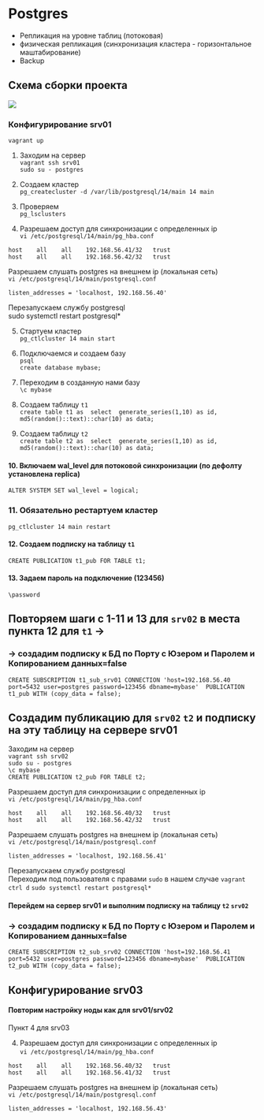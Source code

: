 # Postgres
- Репликация на уровне таблиц (потоковая) 
- физическая репликация (синхронизация кластера - горизонтальное маштабирование) 
- Backup

## Схема сборки проекта
![](https://github.com/vedoff/postgres/blob/main/pict/Screenshot%20from%202022-04-27%2017-27-26.png)

### Конфигурирование srv01
`vagrant up` 
1. Заходим на сервер \
`vagrant ssh srv01` \
`sudo su - postgres` 
2. Создаем кластер \
`pg_createcluster -d /var/lib/postgresql/14/main 14 main` 
3. Проверяем \
`pg_lsclusters` 

4. Разрешаем доступ для синхронизации с определенных ip \
`vi /etc/postgresql/14/main/pg_hba.conf` 

`host    all    all    192.168.56.41/32   trust` \
`host    all    all    192.168.56.42/32   trust` 

Разрешаем слушать postgres на внешнем ip (локальная сеть) \
`vi /etc/postgresql/14/main/postgresql.conf` 

`listen_addresses = 'localhost, 192.168.56.40'`

Перезапускаем службу postgresql \
sudo systemctl restart postgresql*

5. Стартуем кластер \
`pg_ctlcluster 14 main start`

6. Подключаемся и создаем базу \
`psql` \
`create database mybase;`

7. Переходим в созданную нами базу \
`\c mybase`

8. Создаем таблицу `t1` \
`create table t1 as 
select 
  generate_series(1,10) as id,
  md5(random()::text)::char(10) as data;`
  
9. Создаем таблицу `t2` \
`create table t2 as 
select 
  generate_series(1,10) as id,
  md5(random()::text)::char(10) as data;`
#### 10. Включаем wal_level для потоковой синхронизации (по дефолту установлена replica)
`ALTER SYSTEM SET wal_level = logical;`
### 11. Обязательно рестартуем кластер
`pg_ctlcluster 14 main restart`
#### 12. Создаем подписку на таблицу `t1`
`CREATE PUBLICATION t1_pub FOR TABLE t1;`

#### 13. Задаем пароль на подключение (123456)
`\password`

## Повторяем шаги с 1-11 и 13 для `srv02` в места пункта 12 для `t1` ->
###  -> создадим подписку к БД по Порту с Юзером и Паролем и Копированием данных=false
`CREATE SUBSCRIPTION t1_sub_srv01
CONNECTION 'host=192.168.56.40 port=5432 user=postgres password=123456 dbname=mybase' 
PUBLICATION t1_pub WITH (copy_data = false);`

## Создадим публикацию для `srv02` `t2` и подписку на эту таблицу на сервере srv01 
Заходим на сервер \
`vagrant ssh srv02` \
`sudo su - postgres` \
`\c mybase` \
`CREATE PUBLICATION t2_pub FOR TABLE t2;`

Разрешаем доступ для синхронизации с определенных ip \
`vi /etc/postgresql/14/main/pg_hba.conf` 

`host    all    all    192.168.56.40/32   trust` \
`host    all    all    192.168.56.42/32   trust` 

Разрешаем слушать postgres на внешнем ip (локальная сеть) \
`vi /etc/postgresql/14/main/postgresql.conf` 

`listen_addresses = 'localhost, 192.168.56.41'`

Перезапускаем службу postgresql \
Переходим под пользователя с правами `sudo` в нашем случае `vagrant`
`ctrl d`
`sudo systemctl restart postgresql*`

#### Перейдем на сервер srv01 и выполним подписку на таблицу `t2` `srv02`
###  -> создадим подписку к БД по Порту с Юзером и Паролем и Копированием данных=false
`CREATE SUBSCRIPTION t2_sub_srv02
CONNECTION 'host=192.168.56.41 port=5432 user=postgres password=123456 dbname=mybase' 
PUBLICATION t2_pub WITH (copy_data = false);`

## Конфигурирование srv03 
#### Повторим настройку ноды как для srv01/srv02
Пункт 4 для srv03

4. Разрешаем доступ для синхронизации с определенных ip \
`vi /etc/postgresql/14/main/pg_hba.conf` 

`host    all    all    192.168.56.40/32   trust` \
`host    all    all    192.168.56.41/32   trust` 

Разрешаем слушать postgres на внешнем ip (локальная сеть) \
`vi /etc/postgresql/14/main/postgresql.conf` 

`listen_addresses = 'localhost, 192.168.56.43'`
